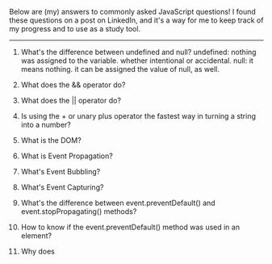 Below are (my) answers to commonly asked JavaScript questions! I found these questions on a post on LinkedIn, and it's a way for me to keep track of my progress and to use as a study tool. 

---------------------------------------------------------------

1. What's the difference between undefined and null?
undefined: nothing was assigned to the variable. whether intentional or accidental. 
null: it means nothing. it can be assigned the value of null, as well. 

2. What does the && operator do?


3. What does the || operator do?


4. Is using the + or unary plus operator the fastest way in turning a string into a number?


5. What is the DOM?


6. What is Event Propagation? 


7. What's Event Bubbling?


8. What's Event Capturing?


9. What's the difference between event.preventDefault() and event.stopPropagating() methods?


10. How to know if the event.preventDefault() method was used in an element?


11. Why does 
